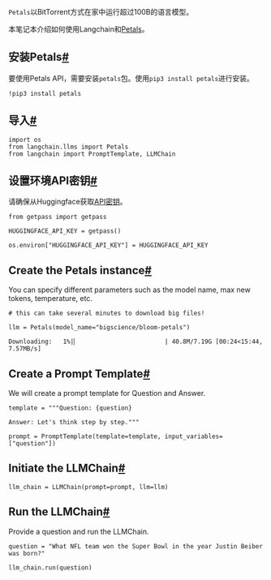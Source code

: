 
`Petals`以BitTorrent方式在家中运行超过100B的语言模型。

本笔记本介绍如何使用Langchain和[Petals](https://github.com/bigscience-workshop/petals)。

安装Petals[#](#install-petals "此标题的永久链接")
---------------------------------------

要使用Petals API，需要安装`petals`包。使用`pip3 install petals`进行安装。

```
!pip3 install petals

```

导入[#](#imports "此标题的永久链接")
--------------------------

```
import os
from langchain.llms import Petals
from langchain import PromptTemplate, LLMChain

```

设置环境API密钥[#](#set-the-environment-api-key "此标题的永久链接")
-----------------------------------------------------

请确保从Huggingface获取[API密钥](https://huggingface.co/docs/api-inference/quicktour#get-your-api-token)。

```
from getpass import getpass

HUGGINGFACE_API_KEY = getpass()

```

```
os.environ["HUGGINGFACE_API_KEY"] = HUGGINGFACE_API_KEY

```

Create the Petals instance[#](#create-the-petals-instance "Permalink to this headline")
---------------------------------------------------------------------------------------

You can specify different parameters such as the model name, max new tokens, temperature, etc.

```
# this can take several minutes to download big files!

llm = Petals(model_name="bigscience/bloom-petals")

```

```
Downloading:   1%|▏                        | 40.8M/7.19G [00:24<15:44, 7.57MB/s]

```

Create a Prompt Template[#](#create-a-prompt-template "Permalink to this headline")
-----------------------------------------------------------------------------------

We will create a prompt template for Question and Answer.

```
template = """Question: {question}

Answer: Let's think step by step."""

prompt = PromptTemplate(template=template, input_variables=["question"])

```

Initiate the LLMChain[#](#initiate-the-llmchain "Permalink to this headline")
-----------------------------------------------------------------------------

```
llm_chain = LLMChain(prompt=prompt, llm=llm)

```

Run the LLMChain[#](#run-the-llmchain "Permalink to this headline")
-------------------------------------------------------------------

Provide a question and run the LLMChain.

```
question = "What NFL team won the Super Bowl in the year Justin Beiber was born?"

llm_chain.run(question)

```

